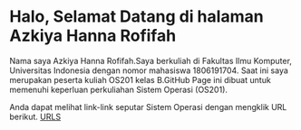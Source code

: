 # Halo, Selamat Datang di halaman Azkiya Hanna Rofifah

Nama saya Azkiya Hanna Rofifah.Saya berkuliah di Fakultas Ilmu Komputer, Universitas Indonesia dengan nomor mahasiswa 1806191704. Saat ini saya merupakan peserta kuliah OS201 kelas B.GitHub Page ini dibuat untuk memenuhi keperluan perkuliahan Sistem Operasi (OS201).

Anda dapat melihat link-link seputar Sistem Operasi dengan mengklik URL berikut.
[URLS](URLs/)






